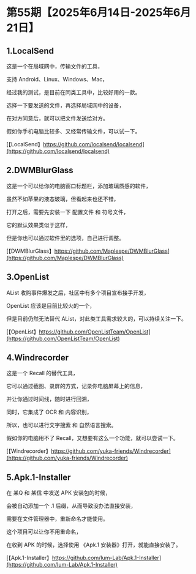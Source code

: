 # 第55期【2025年6月14日-2025年6月21日】

## 1.LocalSend

这是一个在局域网中，传输文件的工具，

支持 Android、Linux、Windows、Mac，

经过我的测试，是目前在同类工具中，比较好用的一款。

选择一下要发送的文件，再选择局域网中的设备，

在对方同意后，就可以把文件发送给对方。

假如你手机电脑比较多、又经常传输文件，可以试一下。

[【LocalSend】https://github.com/localsend/localsend](https://github.com/localsend/localsend)


## 2.DWMBlurGlass


这是一个可以给你的电脑窗口标题栏，添加玻璃质感的软件，

虽然不如苹果的液态玻璃，但看起来也还不错，

打开之后，需要先安装一下 配置文件 和 符号文件，

它的默认效果类似于这样，

但是你也可以通过软件里的选项，自己进行调整。

[【DWMBlurGlass】https://github.com/Maplespe/DWMBlurGlass](https://github.com/Maplespe/DWMBlurGlass)

## 3.OpenList


AList 收购事件爆发之后，社区中有多个项目宣布接手开发，

OpenList 应该是目前比较火的一个，

但是目前仍然无法替代 AList，对此类工具需求较大的，可以持续关注一下。

[【OpenList】https://github.com/OpenListTeam/OpenList](https://github.com/OpenListTeam/OpenList)

## 4.Windrecorder

这是一个 Recall 的替代工具，

它可以通过截图、录屏的方式，记录你电脑屏幕上的信息，

并让你通过时间线，随时进行回溯，

同时，它集成了 OCR 和 内容识别，

所以，也可以进行文字搜索 和 自然语言搜索。

假如你的电脑用不了 Recall，又想要有这么一个功能，就可以尝试一下。

[【Windrecorder】https://github.com/yuka-friends/Windrecorder](https://github.com/yuka-friends/Windrecorder)

## 5.Apk.1-Installer

在 某Q 和 某信 中发送 APK 安装包的时候，

会被自动添加一个 .1 后缀，从而导致没办法直接安装，

需要在文件管理器中，重新命名才能使用。

这个项目可以让你不用重命名，

在收到 APK 的时候，选择使用 《Apk.1 安装器》打开，就能直接安装了。

[【Apk.1-Installer】https://github.com/Ium-Lab/Apk.1-Installer](https://github.com/Ium-Lab/Apk.1-Installer)
